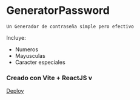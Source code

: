 # GeneratorPassword

```
Un Generador de contraseña simple pero efectivo
```

Incluye:
- Numeros
- Mayusculas
- Caracter especiales

### Creado con Vite + ReactJS v

[Deploy](https://generator-password-zeta.vercel.app/)
